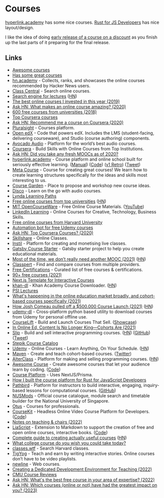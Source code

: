 # Courses

[hyperlink.academy](https://hyperlink.academy/) has some nice courses. [Rust for JS Developers](https://rustforjs.dev/) has nice layout/design.

I like the idea of doing [early release of a course on a discount](https://www.joshwcomeau.com/email/jor-launch-004-faq-primary/) as you finish up the last parts of it preparing for the final release.

## Links

- [Awesome courses](https://github.com/learn-anything/courses)
- [Has some great courses](http://computing.dcu.ie/~humphrys/)
- [hn.academy](https://hn.academy/) - Collects, ranks, and showcases the online courses recommended by Hacker News users.
- [Class Central](https://www.classcentral.com/) - Search online courses.
- [Search engine for lectures](https://www.findlectures.com/) ([HN](https://news.ycombinator.com/item?id=14484549))
- [The best online courses I invested in this year (2019)](https://mariepoulin.com/blog/the-best-investments-i-made-in-my-business-this-year/)
- [Ask HN: What makes an online course amazing? (2020)](https://news.ycombinator.com/item?id=22580520)
- [600 free courses from universities (2018)](https://www.classcentral.com/report/new-courses-october-2018/)
- [Top Coursera courses](https://www.classcentral.com/provider/coursera?sort=rating-up)
- [Ask HN: Recommend me a course on Coursera (2020)](https://news.ycombinator.com/item?id=22826722)
- [Pluralsight](https://www.pluralsight.com/) - Courses platform.
- [Open edX](https://github.com/edx/edx-platform) - Code that powers edX. Includes the LMS (student-facing, delivering courseware), and Studio (course authoring) components.
- [Avocado Audio](https://www.avocadoaudio.com/) - Platform for the world’s best audio courses.
- [Coursera](https://www.coursera.org/) - Build Skills with Online Courses from Top Institutions.
- [Ask HN: Did you take any fresh MOOCs as of 2020?](https://news.ycombinator.com/item?id=23722680)
- [hyperlink.academy](https://hyperlink.academy/) - Course platform and online school built for seriously effective learning. ([Manual](https://hyperlink.academy/manual)) ([Code](https://gitlab.com/jaredpereira/hyperlink-academy)) ([v1 Retro](https://awarm.space/fast/008-hyperlinkv1-retro)) ([Tweet](https://twitter.com/hyperlink_a/status/1497327696434855936))
- [Meta Course](https://hyperlink.academy/courses/the-meta-course/1) - Course for creating great courses! We learn how to create learning structures specifically for the ideas and skills most interesting to us.
- [Course Garden](https://forum.hyperlink.academy/c/course-garden/15) - Place to propose and workshop new course ideas.
- [Disco](https://www.heydisco.com/) - Learn on the go with audio courses.
- [Lynda Learning Paths](https://www.lynda.com/learning-paths/)
- [Free online courses from top universities](https://www.openculture.com/freeonlinecourses) ([HN](https://news.ycombinator.com/item?id=32213153))
- [MIT OpenCourseWare](https://ocw.mit.edu/) - Free Online Course Materials. ([YouTube](https://www.youtube.com/c/mitocw/playlists))
- [LinkedIn Learning](https://www.linkedin.com/learning/me) - Online Courses for Creative, Technology, Business Skills.
- [Free online courses from Harvard University](https://www.edx.org/school/harvardx)
- [Automation bot for free Udemy courses](https://github.com/dimakiss/Udemy_bot)
- [Ask HN: Top Coursera Courses? (2020)](https://news.ycombinator.com/item?id=25245125)
- [Skillshare](https://www.skillshare.com/) - Online Classes.
- [Instil](https://instil.live/) - Platform for creating and monetising live classes.
- [Gatsby Course Starter](https://github.com/btholt/gatsby-course-starter) - Gatsby starter project to help you create educational materials.
- [Most of the time, we don’t really need another MOOC (2021)](https://eugeneyan.com/writing/you-dont-need-another-mooc/) ([HN](https://news.ycombinator.com/item?id=25931498))
- [Classpert](https://classpert.com/) - Find and compare courses from multiple providers.
- [Free Certifications](https://github.com/cloudcommunity/Free-Certifications) - Curated list of free courses & certifications.
- [90+ free courses (2021)](https://custom-writing.org/blog/free-online-courses)
- [Next.js Template for Interactive Courses](https://github.com/scastiel/nextjs-course-template)
- [khan-dl](https://github.com/rand-net/khan-dl) - Khan Academy Course Downloader. ([HN](https://news.ycombinator.com/item?id=26134915))
- [PSI Lectures](https://perimeterinstitute.ca/psi-lectures)
- [What's happening in the online education market broadly, and cohort-based courses specifically (2021)](https://twitter.com/fortelabs/status/1369754186967965697)
- [How Josh Comeau pulled off a $500.000 Course Launch (2021)](https://renenauheimer.substack.com/p/how-josh-comeau-pulled-off-a-500000) ([HN](https://news.ycombinator.com/item?id=26692410))
- [udemy-dl](https://github.com/r0oth3x49/udemy-dl) - Cross-platform python based utility to download courses from Udemy for personal offline use.
- [CourseLift](https://courselift.com/) - Build and Launch Courses That Sell. ([Showcase](https://www.youtube.com/watch?v=kEf23_Th-vw))
- [In Online Ed, Content Is No Longer King—Cohorts Are (2021)](https://future.a16z.com/cohort-based-courses/)
- [Slip](https://www.slip.so/) - Build and sell interactive programming courses. ([HN](https://news.ycombinator.com/item?id=28141462)) ([GitHub](https://github.com/slipHQ)) ([Tweet](https://twitter.com/KennethCassel/status/1470438097284390916))
- [Stepik Course Catalog](https://stepik.org/catalog)
- [Udemy](https://www.udemy.com/) - Online Courses - Learn Anything, On Your Schedule. ([HN](https://news.ycombinator.com/item?id=28758236))
- [Maven](https://maven.com/) - Create and teach cohort-based courses. ([Twitter](https://twitter.com/mavenhq))
- [AlterClass](https://alterclass.io/) - Platform for making and selling programming courses. ([HN](https://news.ycombinator.com/item?id=29531434))
- [Awesome Course](https://www.awesomecourse.dev/) - Create awesome courses that let your audience learn by coding. ([Code](https://github.com/enesozturk/awesome-course))
- [Course Platform](https://github.com/m-abdelwahab/course-platform) - Uses NextJS/Prisma.
- [How I built the course platform for Rust for JavaScript Developers](https://twitter.com/chatsidhartha/status/1473745114396725248)
- [Pathbird](https://pathbird.com/) - Platform for instructors to build interactive, engaging, inquiry-based lessons for computational courses. ([GitHub](https://github.com/pathbird))
- [NUSMods](https://github.com/nusmodifications/nusmods) - Official course catalogue, module search and timetable builder for the National University of Singapore.
- [Otus](https://otus.ru/) - Courses for professionals.
- [CourseKit](https://coursekit.dev/) - Headless Online Video Course Platform for Developers. ([Code](https://github.com/course-kit/client))
- [Notes on teaching & chairs (2022)](https://tomcritchlow.com/2022/04/06/teaching/)
- [LiaScript](https://liascript.github.io/) - Extension to Markdown to support the creation of free and open online courses, interactive books. ([Code](https://github.com/LiaScript/LiaScript))
- [Complete guide to creating actually useful courses](https://schoolmaker.com/course-creation-guide) ([HN](https://news.ycombinator.com/item?id=32272974))
- [What college course do you wish you could take today?](https://twitter.com/lachygroom/status/1554181437615509504)
- [classes.wtf](https://classes.wtf/) - Search Harvard classes.
- [TigYog](https://tigyog.app/) - Teach and earn by writing interactive stories. Online courses don’t have to be video playlists.
- [newline](https://www.newline.co/) - Web courses.
- [Creating a Dedicated Development Environment for Teaching (2022)](https://coder.com/blog/dedicated-development-environment-for-teaching)
- [CMU Course Reviews](https://fanpu.io/courses/)
- [Ask HN: What's the best free course in your area of expertise? (2022)](https://news.ycombinator.com/item?id=34190219)
- [Ask HN: Which courses (online or not) have had the greatest impact on you? (2023)](https://news.ycombinator.com/item?id=34637678)
